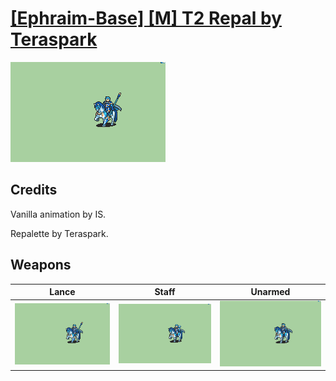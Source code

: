 # [\[Ephraim-Base\] \[M\] T2 Repal by Teraspark](./)
 

<img src="./2.%20Lance/Lance_000.png" alt="[Ephraim-Base] [M] T2 Repal by Teraspark standing" />

## Credits

Vanilla animation by IS.

Repalette by Teraspark.

## Weapons
 

|Lance |Staff |Unarmed |
|  :---: | :---: | :---: |
| <img alt="Lance animation" src="./2.%20Lance/Lance.gif" /> | <img alt="Staff animation" src="./7.%20Staff/Staff.gif" /> | <img alt="Unarmed animation" src="./8.%20Unarmed/Unarmed.gif" /> |
